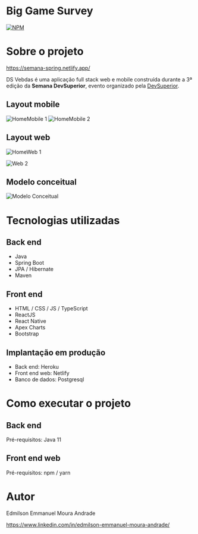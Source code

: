 # Big Game Survey 
[![NPM](https://img.shields.io/npm/l/react)]() 

# Sobre o projeto

https://semana-spring.netlify.app/

DS Vebdas é uma aplicação full stack web e mobile construída durante a 3ª edição da **Semana DevSuperior**, evento organizado pela [DevSuperior](https://devsuperior.com "Site da DevSuperior").

## Layout mobile
![HomeMobile 1](https://github.com/EdmilsonEMAndrade/projeto-sds3/blob/master/assets/homeMobile.jpeg) ![HomeMobile 2](https://github.com/EdmilsonEMAndrade/projeto-sds3/blob/master/assets/dashboardMobile.jpeg)

## Layout web
![HomeWeb 1](https://github.com/EdmilsonEMAndrade/projeto-sds3/blob/master/assets/homeWeb.PNG)

![Web 2](https://github.com/EdmilsonEMAndrade/projeto-sds3/blob/master/assets/dashboardWeb.PNG)

## Modelo conceitual
![Modelo Conceitual](https://github.com/EdmilsonEMAndrade/projeto-sds3/blob/master/assets/Diagrama%20em%20branco.jpeg)

# Tecnologias utilizadas
## Back end
- Java
- Spring Boot
- JPA / Hibernate
- Maven
## Front end
- HTML / CSS / JS / TypeScript
- ReactJS
- React Native
- Apex Charts
- Bootstrap
## Implantação em produção
- Back end: Heroku
- Front end web: Netlify
- Banco de dados: Postgresql

# Como executar o projeto

## Back end
Pré-requisitos: Java 11

## Front end web
Pré-requisitos: npm / yarn

# Autor
Edmilson Emmanuel Moura Andrade

https://www.linkedin.com/in/edmilson-emmanuel-moura-andrade/
